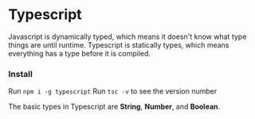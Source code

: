 # Typescript

Javascript is dynamically typed, which means it doesn't know what type things are until runtime.
Typescript is statically types, which means everything has a type before it is compiled.

### Install
Run `npm i -g typescript`
Run `tsc -v` to see the version number 

The basic types in Typescript are **String**, **Number**, and **Boolean**.

 
